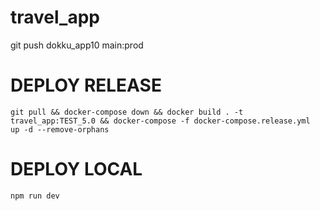# travel_app

git push dokku_app10 main:prod



# DEPLOY RELEASE
    git pull && docker-compose down && docker build . -t travel_app:TEST_5.0 && docker-compose -f docker-compose.release.yml  up -d --remove-orphans

# DEPLOY LOCAL
    npm run dev